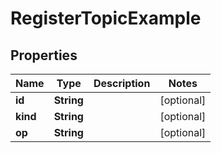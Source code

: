 
# RegisterTopicExample

## Properties
Name | Type | Description | Notes
------------ | ------------- | ------------- | -------------
**id** | **String** |  |  [optional]
**kind** | **String** |  |  [optional]
**op** | **String** |  |  [optional]




